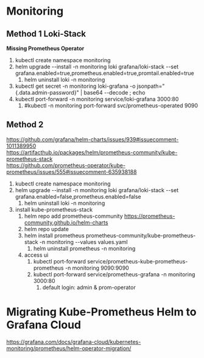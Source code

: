 # Monitoring
## Method 1 Loki-Stack
**Missing Prometheus Operator**

1. kubectl create namespace monitoring
2. helm upgrade --install -n monitoring loki grafana/loki-stack --set grafana.enabled=true,prometheus.enabled=true,promtail.enabled=true
   1. helm uninstall loki -n monitoring
3. kubectl get secret -n monitoring loki-grafana -o jsonpath="{.data.admin-password}" | base64 --decode ; echo
4. kubectl port-forward -n monitoring service/loki-grafana 3000:80
   1. #kubectl -n monitoring port-forward svc/prometheus-operated 9090

## Method 2

https://github.com/grafana/helm-charts/issues/939#issuecomment-1011389950 <br>
https://artifacthub.io/packages/helm/prometheus-community/kube-prometheus-stack <br>
https://github.com/prometheus-operator/kube-prometheus/issues/555#issuecomment-635938188 <br>
1. kubectl create namespace monitoring
2. helm upgrade --install -n monitoring loki grafana/loki-stack --set grafana.enabled=false,prometheus.enabled=false
   1. helm uninstall loki -n monitoring
3. install kube-prometheus-stack
   1. helm repo add prometheus-community https://prometheus-community.github.io/helm-charts
   2. helm repo update
   3. helm install prometheus prometheus-community/kube-prometheus-stack -n monitoring --values values.yaml
      1. helm uninstall prometheus -n monitoring
   4. access ui
      1. kubectl port-forward service/prometheus-kube-prometheus-prometheus -n monitoring 9090:9090
      2. kubectl port-forward service/prometheus-grafana -n monitoring 3000:80
         1. default login: admin & prom-operator


# Migrating Kube-Prometheus Helm to Grafana Cloud
https://grafana.com/docs/grafana-cloud/kubernetes-monitoring/prometheus/helm-operator-migration/